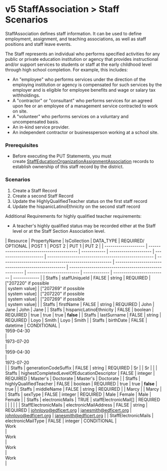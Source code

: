 # v5 StaffAssociation > Staff Scenarios

StaffAssociation defines staff information. It can be used to define employment,
assignment, and teaching associations, as well as staff positions
and staff leave events.

The Staff represents an individual who performs specified activities for any
public or private education institution or agency that provides instructional
and/or support services to students or staff at the early childhood level
through high school completion. For example, this includes:

- An "employee" who performs services under the direction of the employing
  institution or agency is compensated for such services by the employer and is
  eligible for employee benefits and wage or salary tax withholdings.
- A "contractor" or "consultant" who performs services for an agreed upon fee or
  an employee of a management service contracted to work on site.
- A "volunteer" who performs services on a voluntary and uncompensated basis.
- An in-kind service provider.
- An independent contractor or businessperson working at a school site.

### Prerequisites

- Before executing the PUT Statements, you must
  create [StaffEducationOrganizationAssignmentAssociation](https://edfi.atlassian.net/wiki/display/EDFI/StaffAssociation+%3E+StaffEducationOrganizationAssignmentAssociation) records
  to establish ownership of this staff record by the district.

### Scenarios

1. Create a Staff Record
2. Create a second Staff Record
3. Update the HighlyQualifiedTeacher status on the first staff record
4. Update the hispanicLatinoEthnicity on the second staff record

Additional Requirements for highly qualified teacher requirements:

- A teacher's highly qualified status may be recorded either at the Staff level
  or at the Staff Section Association level.

| Resource             | PropertyName                               | IsCollection | DATA_TYPE             | REQUIRED/<br/>OPTIONAL | POST 1                                                | POST 2                                                  | PUT 1                                                 | PUT 2                                                   |
| -------------------- | ------------------------------------------ | ------------ | --------------------- | ---------------------- | ----------------------------------------------------- | ------------------------------------------------------- | ----------------------------------------------------- | ------------------------------------------------------- | -------------------------- | ------------- | -------------------------- | ------------- |
| Staffs               | staffUniqueId                              | FALSE        | string                | REQUIRED               | ["207220" if possible<br/>                            | system value]                                           | ["207269" if possible<br/>                            | system value]                                           | ["207220" if possible<br/> | system value] | ["207269" if possible<br/> | system value] |
| Staffs               | firstName                                  | FALSE        | string                | REQUIRED               | John                                                  | Jane                                                    | John                                                  | Jane                                                    |
| Staffs               | hispanicLatinoEthnicity                    | FALSE        | boolean               | REQUIRED               | true                                                  | true                                                    | true                                                  | **false**                                               |
| Staffs               | lastSurname                                | FALSE        | string                | REQUIRED               | Loyo                                                  | Smith                                                   | Loyo                                                  | Smith                                                   |
| Staffs               | birthDate                                  | FALSE        | datetime              | CONDITIONAL            | <br/>1959-04-30<br/>                                  | <br/>1973-07-20<br/>                                    | <br/>1959-04-30<br/>                                  | <br/>1973-07-20<br/>                                    |
| Staffs               | generationCodeSuffix                       | FALSE        | string                | REQUIRED               | Sr                                                    |                                                         | Sr                                                    |                                                         |
| Staffs               | highestCompletedLevelOfEducationDescriptor | FALSE        | integer               | REQUIRED               | Master's                                              | Doctorate                                               | Master's                                              | Doctorate                                               |
| Staffs               | highlyQualifiedTeacher                     | FALSE        | boolean               | REQUIRED               | true                                                  | true                                                    | **false**                                             | true                                                    |
| Staffs               | middleName                                 | FALSE        | string                | REQUIRED               |                                                       | Marcy                                                   |                                                       | Marcy                                                   |
| Staffs               | sexType                                    | FALSE        | integer               | REQUIRED               | Male                                                  | Female                                                  | Male                                                  | Female                                                  |
| Staffs               | electronicMails                            | TRUE         | staffElectronicMail[] | REQUIRED               |                                                       |                                                         |                                                       |                                                         |
| StaffElectronicMails | electronicMailAddress                      | FALSE        | string                | REQUIRED               | [johnloyo@edficert.org](mailto:johnloyo@edficert.org) | [janesmith@edficert.org](mailto:janesmith@edficert.org) | [johnloyo@edficert.org](mailto:johnloyo@edficert.org) | [janesmith@edficert.org](mailto:janesmith@edficert.org) |
| StaffElectronicMails | electronicMailType                         | FALSE        | integer               | CONDITIONAL            | <br/>Work<br/>                                        | <br/>Work<br/>                                          | <br/>Work<br/>                                        | <br/>Work<br/>                                          |

